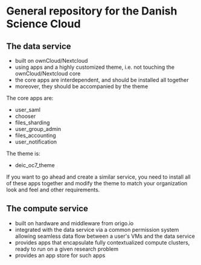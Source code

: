 # General repository for the Danish Science Cloud

## The data service

- built on ownCloud/Nextcloud
- using apps and a highly customized theme, i.e. not touching the ownCloud/Nextcloud core
- the core apps are interdependent, and should be installed all together
- moreover, they should be accompanied by the theme

The core apps are:

- user_saml
- chooser
- files_sharding
- user_group_admin
- files_accounting
- user_notification

The theme is:

- deic_oc7_theme

If you want to go ahead and create a similar service, you need to install all of these apps together
and modify the theme to match your organization look and feel and other requirements.

## The compute service

- built on hardware and middleware from origo.io
- integrated with the data service via a common permission system allowing seamless data flow between a user's VMs and the data service
- provides apps that encapsulate fully contextualized compute clusters, ready to run on a given research problem
- provides an app store for such apps
